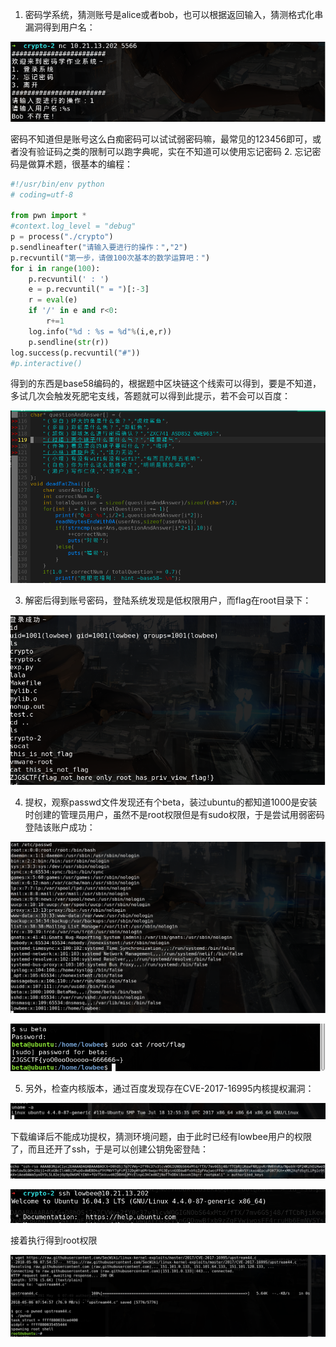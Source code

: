1. 密码学系统，猜测账号是alice或者bob，也可以根据返回输入，猜测格式化串漏洞得到用户名：

 ![](./images/1.png)

密码不知道但是账号这么白痴密码可以试试弱密码嘛，最常见的123456即可，或者没有验证码之类的限制可以跑字典呢，实在不知道可以使用忘记密码
2. 忘记密码是做算术题，很基本的编程：
```py
#!/usr/bin/env python
# coding=utf-8

from pwn import *
#context.log_level = "debug"
p = process("./crypto")
p.sendlineafter("请输入要进行的操作：","2")
p.recvuntil("第一步，请做100次基本的数学运算吧：")
for i in range(100):
    p.recvuntil(' : ')
    e = p.recvuntil(" = ")[:-3]
    r = eval(e)
    if '/' in e and r<0:
        r+=1
    log.info("%d : %s = %d"%(i,e,r))
    p.sendline(str(r))
log.success(p.recvuntil("#"))
#p.interactive()
```
得到的东西是base58编码的，根据题中区块链这个线索可以得到，要是不知道，多试几次会触发死肥宅支线，答题就可以得到此提示，若不会可以百度：

![](./images/2.png)

3.	解密后得到账号密码，登陆系统发现是低权限用户，而flag在root目录下：

 ![](./images/3.png)

4.	提权，观察passwd文件发现还有个beta，装过ubuntu的都知道1000是安装时创建的管理员用户，虽然不是root权限但是有sudo权限，于是尝试用弱密码登陆该账户成功：

 ![](./images/4.png)

 ![](./images/5.png)

5.	另外，检查内核版本，通过百度发现存在CVE-2017-16995内核提权漏洞：

 ![](./images/6.png)

下载编译后不能成功提权，猜测环境问题，由于此时已经有lowbee用户的权限了，而且还开了ssh，于是可以创建公钥免密登陆：

 ![](./images/7.png)

 ![](./images/8.png)

接着执行得到root权限

 ![](./images/9.png)

